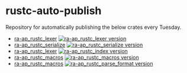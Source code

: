# rustc-auto-publish

Repository for automatically publishing the below crates every Tuesday.

- [ra-ap_rustc_lexer][ra-ap_rustc_lexer-crate] [![ra-ap_rustc_lexer version][ra-ap_rustc_lexer-version-badge]][ra-ap_rustc_lexer-crate]
- [ra-ap_rustc_serialize][ra-ap_rustc_serialize-crate] [![ra-ap_rustc_serialize version][ra-ap_rustc_serialize-version-badge]][ra-ap_rustc_serialize-crate]
- [ra-ap_rustc_lexer][ra-ap_rustc_index-crate] [![ra-ap_rustc_index version][ra-ap_rustc_index-version-badge]][ra-ap_rustc_index-crate]
- [ra-ap_rustc_macros][ra-ap_rustc_macros-crate] [![ra-ap_rustc_macros version][ra-ap_rustc_macros-version-badge]][ra-ap_rustc_macros-crate]
- [ra-ap_rustc_macros][ra-ap_rustc_parse_format-crate] [![ra-ap_rustc_parse_format version][ra-ap_rustc_parse_format-version-badge]][ra-ap_rustc_parse_format-crate]

[ra-ap_rustc_lexer-version-badge]: https://img.shields.io/crates/v/ra-ap_rustc_lexer?style=flat-square
[ra-ap_rustc_macros-version-badge]: https://img.shields.io/crates/v/ra-ap_rustc_macros?style=flat-square
[ra-ap_rustc_serialize-version-badge]: https://img.shields.io/crates/v/ra-ap_rustc_serialize?style=flat-square
[ra-ap_rustc_index-version-badge]: https://img.shields.io/crates/v/ra-ap_rustc_index?style=flat-square
[ra-ap_rustc_parse_format-version-badge]: https://img.shields.io/crates/v/ra-ap_rustc_parse_format?style=flat-square
[ra-ap_rustc_lexer-crate]: https://crates.io/crates/ra-ap_rustc_lexer
[ra-ap_rustc_macros-crate]: https://crates.io/crates/ra-ap_rustc_macros
[ra-ap_rustc_serialize-crate]: https://crates.io/crates/ra-ap_rustc_serialize
[ra-ap_rustc_index-crate]: https://crates.io/crates/ra-ap_rustc_index
[ra-ap_rustc_parse_format-crate]: https://crates.io/crates/ra-ap_rustc_parse_format

